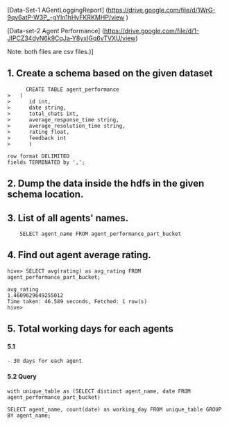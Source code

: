 [Data-Set-1 AGentLoggingReport] (https://drive.google.com/file/d/1WrG-9qv6atP-W3P_-gYln1hHyFKRKMHP/view
)

[Data-set-2 Agent Performance] (https://drive.google.com/file/d/1-JIPCZ34dyN6k9CqJa-Y8yxIGq6vTVXU/view)

Note: both files are csv files.)]

## 1. Create a schema based on the given dataset

          CREATE TABLE agent_performance
    >   (
    >      id int,
    >      date string,
    >      total_chats int,
    >      average_response_time string,
    >      average_resolution_time string,
    >      rating float,
    >      feedback int
    >      )

    row format DELIMITED
    fields TERMINATED by ',';

## 2. Dump the data inside the hdfs in the given schema location.

## 3. List of all agents' names.

        SELECT agent_name FROM agent_performance_part_bucket

## 4. Find out agent average rating.

    hive> SELECT avg(rating) as avg_rating FROM agent_performance_part_bucket;

    avg_rating
    1.4609629649255012
    Time taken: 46.589 seconds, Fetched: 1 row(s)
    hive>

## 5. Total working days for each agents

#### 5.1

    - 30 days for each agent

#### 5.2 **Query**

    with unique_table as (SELECT distinct agent_name, date FROM agent_performance_part_bucket)

    SELECT agent_name, count(date) as working_day FROM unique_table GROUP BY agent_name;




